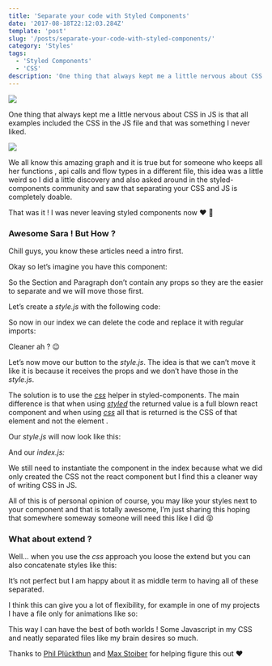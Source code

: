 ```yaml
---
title: 'Separate your code with Styled Components'
date: '2017-08-18T22:12:03.284Z'
template: 'post'
slug: '/posts/separate-your-code-with-styled-components/'
category: 'Styles'
tags:
  - 'Styled Components'
  - 'CSS'
description: 'One thing that always kept me a little nervous about CSS in JS is that all examples included the CSS in the JS file and that was something…'
---
```


![](https://cdn-images-1.medium.com/max/2560/1*MsIjgwnnUe3vtgXDb6WZGA.png)

One thing that always kept me a little nervous about CSS in JS is that all examples included the CSS in the JS file and that was something I never liked.

![](https://cdn-images-1.medium.com/max/600/1*FykL425jaOEm8f_FTaPgRA.png)

We all know this amazing graph and it is true but for someone who keeps all her functions , api calls and flow types in a different file, this idea was a little weird so I did a little discovery and also asked around in the styled-components community and saw that separating your CSS and JS is completely doable.

That was it ! I was never leaving styled components now ❤️ 🎉

### Awesome Sara ! But How ?

Chill guys, you know these articles need a intro first.

Okay so let’s imagine you have this component:

So the Section and Paragraph don’t contain any props so they are the easier to separate and we will move those first.

Let’s create a _style.js_ with the following code:

So now in our index we can delete the code and replace it with regular imports:

Cleaner ah ? 😉

Let’s now move our button to the _style.js_. The idea is that we can’t move it like it is because it receives the props and we don’t have those in the _style.js_.

The solution is to use the [_css_](https://www.styled-components.com/docs/api#css) helper in styled-components. The main difference is that when using [_styled_](https://www.styled-components.com/docs/api#styled) the returned value is a full blown react component and when using [_css_](https://www.styled-components.com/docs/api#css) all that is returned is the CSS of that element and not the element .

Our _style.js_ will now look like this:

And our _index.js:_

We still need to instantiate the component in the index because what we did only created the CSS not the react component but I find this a cleaner way of writing CSS in JS.

All of this is of personal opinion of course, you may like your styles next to your component and that is totally awesome, I’m just sharing this hoping that somewhere someway someone will need this like I did 😝

### What about extend ?

Well… when you use the _css_ approach you loose the extend but you can also concatenate styles like this:

It’s not perfect but I am happy about it as middle term to having all of these separated.

I think this can give you a lot of flexibility, for example in one of my projects I have a file only for animations like so:

This way I can have the best of both worlds ! Some Javascript in my CSS and neatly separated files like my brain desires so much.

Thanks to [Phil Plückthun](https://twitter.com/_philpl) and [Max Stoiber](https://twitter.com/mxstbr) for helping figure this out ❤️

